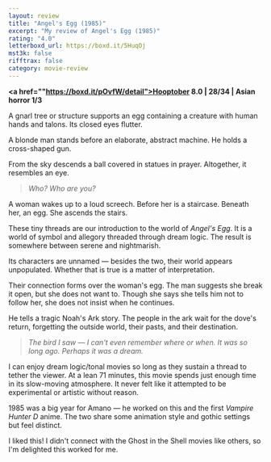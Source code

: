 ```yaml
---
layout: review
title: "Angel's Egg (1985)"
excerpt: "My review of Angel's Egg (1985)"
rating: "4.0"
letterboxd_url: https://boxd.it/5HuqOj
mst3k: false
rifftrax: false
category: movie-review
---
```


<b><a href=""https://boxd.it/pOvfW/detail">Hooptober 8.0 | 28/34 | Asian horror 1/3</a></b>

A gnarl tree or structure supports an egg containing a creature with human hands and talons. Its closed eyes flutter.

A blonde man stands before an elaborate, abstract machine. He holds a cross-shaped gun.

From the sky descends a ball covered in statues in prayer. Altogether, it resembles an eye.

<blockquote><i>Who? Who are you?</i></blockquote>

A woman wakes up to a loud screech. Before her is a staircase. Beneath her, an egg. She ascends the stairs.

These tiny threads are our introduction to the world of <i>Angel's Egg</i>. It is a world of symbol and allegory threaded through dream logic. The result is somewhere between serene and nightmarish.

Its characters are unnamed — besides the two, their world appears unpopulated. Whether that is true is a matter of interpretation.

Their connection forms over the woman's egg. The man suggests she break it open, but she does not want to. Though she says she tells him not to follow her, she does not insist when he continues.

He tells a tragic Noah's Ark story. The people in the ark wait for the dove's return, forgetting the outside world, their pasts, and their destination.

<blockquote><i>The bird I saw — I can't even remember where or when. It was so long ago. Perhaps it was a dream.</i></blockquote>

I can enjoy dream logic/tonal movies so long as they sustain a thread to tether the viewer. At a lean 71 minutes, this movie spends just enough time in its slow-moving atmosphere. It never felt like it attempted to be experimental or artistic without reason.

1985 was a big year for Amano — he worked on this and the first <i>Vampire Hunter D</i> anime. The two share some animation style and gothic settings but feel distinct.

I liked this! I didn't connect with the Ghost in the Shell movies like others, so I'm delighted this worked for me.
